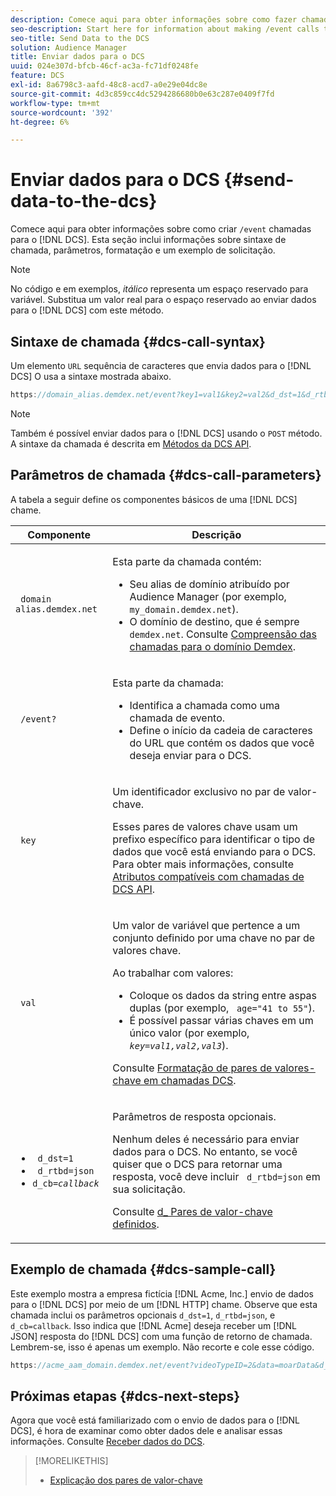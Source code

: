 ```yaml
---
description: Comece aqui para obter informações sobre como fazer chamadas /event para o DCS. Esta seção inclui informações sobre sintaxe de chamada, parâmetros, formatação e um exemplo de solicitação.
seo-description: Start here for information about making /event calls to the DCS. This section includes information about call syntax, parameters, formatting, and a request example.
seo-title: Send Data to the DCS
solution: Audience Manager
title: Enviar dados para o DCS
uuid: 024e307d-bfcb-46cf-ac3a-fc71df0248fe
feature: DCS
exl-id: 8a6798c3-aafd-48c8-acd7-a0e29e04dc8e
source-git-commit: 4d3c859cc4dc5294286680b0e63c287e0409f7fd
workflow-type: tm+mt
source-wordcount: '392'
ht-degree: 6%

---
```


# Enviar dados para o DCS {#send-data-to-the-dcs}

Comece aqui para obter informações sobre como criar `/event` chamadas para o [!DNL DCS]. Esta seção inclui informações sobre sintaxe de chamada, parâmetros, formatação e um exemplo de solicitação.

>[!NOTE]
>
>No código e em exemplos, *itálico* representa um espaço reservado para variável. Substitua um valor real para o espaço reservado ao enviar dados para o [!DNL DCS] com este método.

## Sintaxe de chamada {#dcs-call-syntax}

Um elemento `URL` sequência de caracteres que envia dados para o [!DNL DCS] O usa a sintaxe mostrada abaixo.

```js
https://domain_alias.demdex.net/event?key1=val1&key2=val2&d_dst=1&d_rtbd=json&d_cb=callback
```

>[!NOTE]
>
>Também é possível enviar dados para o [!DNL DCS] usando o `POST` método. A sintaxe da chamada é descrita em [Métodos da DCS API](../../../api/dcs-intro/dcs-api-reference/dcs-api-methods.md).

## Parâmetros de chamada {#dcs-call-parameters}

A tabela a seguir define os componentes básicos de uma [!DNL DCS] chame.

<table id="table_5F6A5B324EB848168543386516FBF384"> 
 <thead> 
  <tr> 
   <th colname="col1" class="entry"> Componente </th> 
   <th colname="col2" class="entry"> Descrição </th> 
  </tr> 
 </thead>
 <tbody> 
  <tr> 
   <td colname="col1"> <p> <code> domain alias.demdex.net</code> </p> </td> 
   <td colname="col2"> <p>Esta parte da chamada contém: </p> <p> 
     <ul id="ul_3EDA9C7BA6794D06BCB07A75A9BD2372"> 
      <li id="li_74624CA78D6F4536A8164AE1FA1DECB9">Seu alias de domínio atribuído por <span class="keyword"> Audience Manager</span> (por exemplo, <code> my_domain.demdex.net</code>). </li> 
      <li id="li_08ABE91CA247403AA480B3FB4BEF83BA">O domínio de destino, que é sempre <code> demdex.net</code>. Consulte <a href="../../../reference/demdex-calls.md">Compreensão das chamadas para o domínio Demdex</a>. </li> 
     </ul> </p> </td> 
  </tr> 
  <tr> 
   <td colname="col1"> <p> <code> /event?</code> </p> </td> 
   <td colname="col2"> <p>Esta parte da chamada: </p> <p> 
     <ul id="ul_6332444A305A4F12A7CBE471CA508516"> 
      <li id="li_1C5C111B2B0E4621B3FC0C20D6516041">Identifica a chamada como uma chamada de evento. </li> 
      <li id="li_DBCE9B1C70604A629ECD7AC0A9052198">Define o início da cadeia de caracteres do URL que contém os dados que você deseja enviar para o <span class="wintitle"> DCS</span>. </li> 
     </ul> </p> </td> 
  </tr> 
  <tr> 
   <td colname="col1"> <p> <code> key</code> </p> </td> 
   <td colname="col2"> <p>Um identificador exclusivo no par de valor-chave. </p> <p>Esses pares de valores chave usam um prefixo específico para identificar o tipo de dados que você está enviando para o <span class="wintitle"> DCS</span>. Para obter mais informações, consulte <a href="../../../api/dcs-intro/dcs-api-reference/dcs-keys.md"> Atributos compatíveis com chamadas de DCS API</a>. </p> </td> 
  </tr> 
  <tr> 
   <td colname="col1"> <p> <code> val</code> </p> </td> 
   <td colname="col2"> <p>Um valor de variável que pertence a um conjunto definido por uma chave no par de valores chave. </p> <p>Ao trabalhar com valores: </p> <p> 
     <ul id="ul_624DC78759F74AD8920220058E54E083"> 
      <li id="li_091E5B4820EC4A93B775433E428E74AB">Coloque os dados da string entre aspas duplas (por exemplo, <code> age="41 to 55"</code>). </li> 
      <li id="li_C558E3BA6EE34413BBBB962D4CD0D10E">É possível passar várias chaves em um único valor (por exemplo, <i><code>key</i>=<i>val1,val2,val3</i></code></i>). </li> 
     </ul> </p> <p>Consulte <a href="../../../api/dcs-intro/dcs-api-reference/dcs-key-format.md"> Formatação de pares de valores-chave em chamadas DCS</a>. </p> </td>
  </tr> 
  <tr> 
   <td colname="col1"> <p> 
     <ul id="ul_36E2C1A0538D4D2C94DFC1335720A524"> 
      <li id="li_8902EED431CE4F0189A94868FA52DB1F"> <code> d_dst=1</code> </li> 
      <li id="li_4B6B29499D444E31808DE0A9AA0442D0"> <code> d_rtbd=json</code> </li> 
      <li id="li_3430CD0438604B83BE6437E6EC480816"> <code>d_cb=<i>callback</i></code> </li>
     </ul> </p> </td> 
   <td colname="col2"> <p>Parâmetros de resposta opcionais. </p> <p> Nenhum deles é necessário para enviar dados para o <span class="wintitle"> DCS</span>. No entanto, se você quiser que o <span class="wintitle"> DCS</span> para retornar uma resposta, você deve incluir <code> d_rtbd=json</code> em sua solicitação. </p> <p>Consulte <a href="../../../api/dcs-intro/dcs-api-reference/dcs-keys.md#d-attributes"> d_ Pares de valor-chave definidos</a>. </p> </td> 
  </tr>
 </tbody>
</table>

## Exemplo de chamada {#dcs-sample-call}

Este exemplo mostra a empresa fictícia [!DNL Acme, Inc.] envio de dados para o [!DNL DCS] por meio de um [!DNL HTTP] chame. Observe que esta chamada inclui os parâmetros opcionais `d_dst=1`, `d_rtbd=json`, e `d_cb=callback`. Isso indica que [!DNL Acme] deseja receber um [!DNL JSON] resposta do [!DNL DCS] com uma função de retorno de chamada. Lembrem-se, isso é apenas um exemplo. Não recorte e cole esse código.

```js
https://acme_aam_domain.demdex.net/event?videoTypeID=2&data=moarData&d_dst=1&d_rtbd=json&d_cb=acme_callback
```

## Próximas etapas {#dcs-next-steps}

Agora que você está familiarizado com o envio de dados para o [!DNL DCS], é hora de examinar como obter dados dele e analisar essas informações. Consulte [Receber dados do DCS](../../../api/dcs-intro/dcs-event-calls/dcs-url-receive.md).

>[!MORELIKETHIS]
>
>* [Explicação dos pares de valor-chave](../../../reference/key-value-pairs-explained.md)

